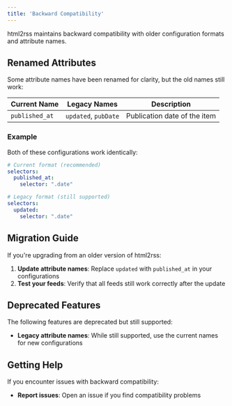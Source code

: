 ```yaml
---
title: 'Backward Compatibility'
---
```



html2rss maintains backward compatibility with older configuration formats and attribute names.

## Renamed Attributes

Some attribute names have been renamed for clarity, but the old names still work:

| Current Name    | Legacy Names        | Description                    |
| --------------- | ------------------- | ------------------------------ |
| `published_at`  | `updated`, `pubDate` | Publication date of the item  |

### Example

Both of these configurations work identically:

```yaml
# Current format (recommended)
selectors:
  published_at:
    selector: ".date"

# Legacy format (still supported)
selectors:
  updated:
    selector: ".date"
```

## Migration Guide

If you're upgrading from an older version of html2rss:

1. **Update attribute names**: Replace `updated` with `published_at` in your configurations
2. **Test your feeds**: Verify that all feeds still work correctly after the update

## Deprecated Features

The following features are deprecated but still supported:

- **Legacy attribute names**: While still supported, use the current names for new configurations

## Getting Help

If you encounter issues with backward compatibility:

- **Report issues**: Open an issue if you find compatibility problems
